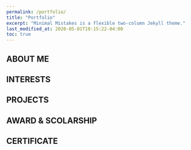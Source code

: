 ```yaml
---
permalink: /portfolio/
title: "Portfolio"
excerpt: "Minimal Mistakes is a flexible two-column Jekyll theme."
last_modified_at: 2020-05-01T10:15:22-04:00
toc: true
---
```


## **ABOUT ME**

## **INTERESTS**

## **PROJECTS**

## **AWARD & SCOLARSHIP**

## **CERTIFICATE**
